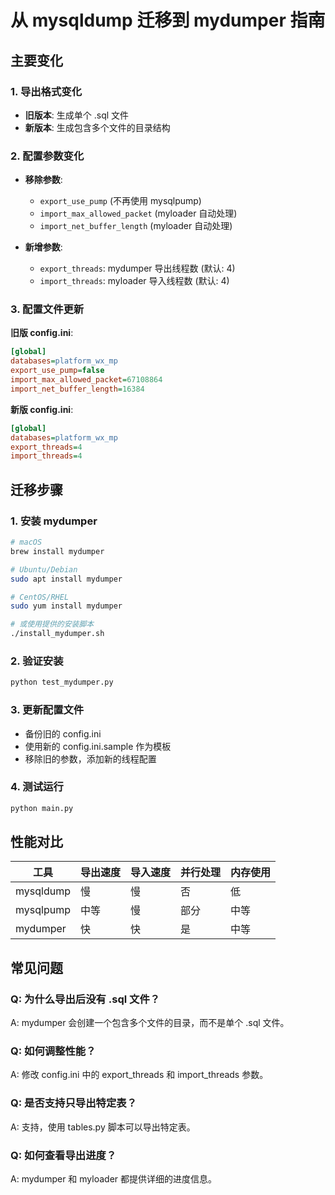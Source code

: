 # 从 mysqldump 迁移到 mydumper 指南

## 主要变化

### 1. 导出格式变化
- **旧版本**: 生成单个 .sql 文件
- **新版本**: 生成包含多个文件的目录结构

### 2. 配置参数变化
- **移除参数**:
  - `export_use_pump` (不再使用 mysqlpump)
  - `import_max_allowed_packet` (myloader 自动处理)
  - `import_net_buffer_length` (myloader 自动处理)

- **新增参数**:
  - `export_threads`: mydumper 导出线程数 (默认: 4)
  - `import_threads`: myloader 导入线程数 (默认: 4)

### 3. 配置文件更新

**旧版 config.ini**:
```ini
[global]
databases=platform_wx_mp
export_use_pump=false
import_max_allowed_packet=67108864
import_net_buffer_length=16384
```

**新版 config.ini**:
```ini
[global]
databases=platform_wx_mp
export_threads=4
import_threads=4
```

## 迁移步骤

### 1. 安装 mydumper
```bash
# macOS
brew install mydumper

# Ubuntu/Debian
sudo apt install mydumper

# CentOS/RHEL
sudo yum install mydumper

# 或使用提供的安装脚本
./install_mydumper.sh
```

### 2. 验证安装
```bash
python test_mydumper.py
```

### 3. 更新配置文件
- 备份旧的 config.ini
- 使用新的 config.ini.sample 作为模板
- 移除旧的参数，添加新的线程配置

### 4. 测试运行
```bash
python main.py
```

## 性能对比

| 工具 | 导出速度 | 导入速度 | 并行处理 | 内存使用 |
|------|----------|----------|----------|----------|
| mysqldump | 慢 | 慢 | 否 | 低 |
| mysqlpump | 中等 | 慢 | 部分 | 中等 |
| mydumper | 快 | 快 | 是 | 中等 |

## 常见问题

### Q: 为什么导出后没有 .sql 文件？
A: mydumper 会创建一个包含多个文件的目录，而不是单个 .sql 文件。

### Q: 如何调整性能？
A: 修改 config.ini 中的 export_threads 和 import_threads 参数。

### Q: 是否支持只导出特定表？
A: 支持，使用 tables.py 脚本可以导出特定表。

### Q: 如何查看导出进度？
A: mydumper 和 myloader 都提供详细的进度信息。